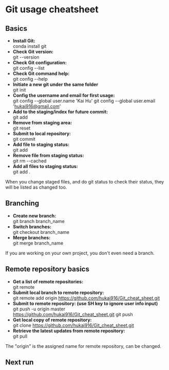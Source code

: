 # Git usage cheatsheet
## Basics
* **Install Git:<br>**
conda install git
* **Check Git version:<br>**
git --version
* **Check Git configuration:<br>**
git config --list
* **Check Git command help:<br>**
git config --help
* **Initiate a new git under the same folder<br>**
git init
* **Config the username and email for first usage:<br>**
git config --global user.name 'Kai Hu'
git config --global user.email 'hukai916@gmail.com'
* **Add to the staging/index for future commit:<br>**
git add
* **Remove from staging area:<br>**
git reset
* **Submit to local repository:<br>**
git commit
* **Add file to staging status:<br>**
git add
* **Remove file from staging status:<br>**
git rm --cached <file>
* **Add all files to staging status:<br>**
git add .<br>

When you change staged files, and do git status to check their status, they will be listed as changed too.

## Branching
* **Create new branch:<br>**
git branch branch_name
* **Switch branches:<br>**
git checkout branch_name
* **Merge branches:<br>**
git merge branch_name

If you are working on your own project, you don't even need a branch.

## Remote repository basics
* **Get a list of remote repositories:<br>**
git remote
* **Submit local branch to remote repository:<br>**
git remote add origin https://github.com/hukai916/Git_cheat_sheet.git
* **Submit to remote repository: (use SH key to ignore user info input)<br>**
git push -u origin master https://github.com/hukai916/Git_cheat_sheet.git
git push
* **Get local copy of remote repository:<br>**
git clone https://github.com/hukai916/Git_cheat_sheet.git
* **Retrieve the latest updates from remote repository:<br>**
git pull

The "origin" is the assigned name for remote repository, can be changed.

## Next run
